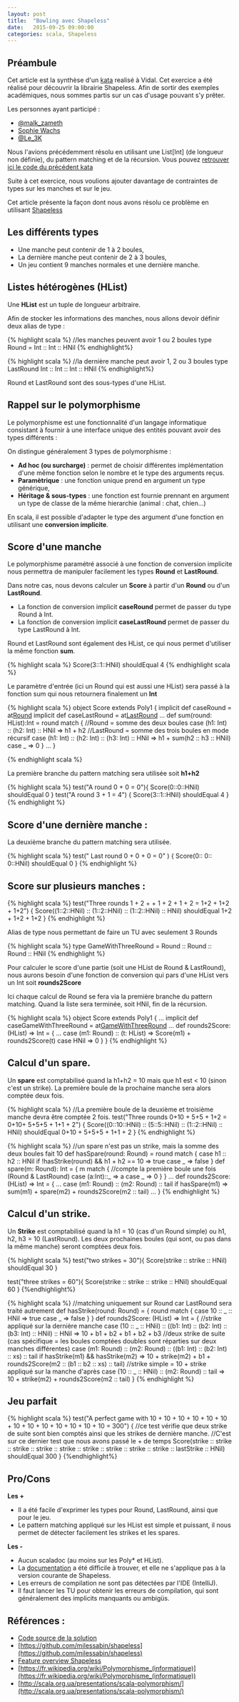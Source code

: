```yaml
---
layout: post
title:  "Bowling avec Shapeless"
date:   2015-09-25 09:00:00
categories: scala, Shapeless
---
```



Préambule
----------
Cet article est la synthèse d'un [kata](http://butunclebob.com/ArticleS.UncleBob.TheBowlingGameKata) realisé à Vidal.
Cet exercice a été réalisé  pour découvrir la librairie Shapeless.
Afin de sortir des exemples académiques, nous sommes partis sur un cas d'usage pouvant s'y prêter.

Les personnes ayant participé :

* [@malk_zameth](https://twitter.com/malk_zameth)
* [Sophie Wachs](https://fr.linkedin.com/pub/sophie-wachs/64/9b9/528)
* [@Le_3K](https://twitter.com/Le_3K)


Nous l'avions précédemment résolu en utilisant une List[Int] (de longueur non définie), du pattern matching et de la récursion.
Vous pouvez [retrouver ici le code du précédent kata](https://gist.github.com/dgouyette/e10573e6a8a110e902a0)

Suite à cet exercice, nous  voulions ajouter davantage de contraintes de types sur les manches et sur le jeu.

Cet article présente la façon dont nous avons résolu ce problème en utilisant [Shapeless](https://github.com/milessabin/shapeless)

Les différents types
--------------------

* Une manche peut contenir de 1 à 2 boules,
* La dernière manche peut contenir de 2 à 3 boules,
* Un jeu contient 9 manches normales et une dernière manche.


Listes hétérogènes (HList)
------------------
Une **HList** est un tuple de longueur arbitraire.

Afin de stocker les informations des manches, nous allons devoir définir deux alias de type :

{% highlight scala %}
//les manches peuvent avoir 1 ou 2 boules
type Round = Int :: Int :: HNil
{% endhighlight%}

{% highlight scala %}
//la dernière manche peut avoir 1, 2 ou 3 boules
type LastRound  Int :: Int :: Int :: HNil
{% endhighlight%}

Round et LastRound sont des sous-types d'une HList.

Rappel sur le polymorphisme
----------------------------------------------

Le polymorphisme est une fonctionnalité d'un langage informatique consistant à fournir à une interface unique des entités pouvant avoir des types différents :

On distingue généralement 3 types de polymorphisme :

* **Ad hoc (ou surcharge)** : permet de choisir différentes implémentation d'une même fonction selon le nombre et le type des arguments reçus.
* **Paramètrique**  : une  fonction unique prend en argument un type générique,
* **Héritage & sous-types** : une fonction est fournie prennant en argument un type de classe de la même hierarchie (animal :  chat, chien...)  

En scala, il est possible d'adapter le type des argument d'une fonction en utilisant une **conversion implicite**.


Score d'une manche
-------------------------------

Le polymorphisme paramétré associé à une fonction de conversion implicite nous permettra de manipuler facilement les types **Round** et **LastRound**.

Dans notre cas, nous devons calculer un **Score** à partir d'un **Round** ou d'un **LastRound**.

* La fonction de conversion implicit **caseRound**  permet de passer du type Round  à Int.
* La fonction de conversion implicit **caseLastRound**  permet de passer du type LastRound  à Int.

Round et LastRound sont également des HList, ce qui nous permet d'utiliser la même fonction **sum**.

{% highlight scala  %}
  Score(3::1::HNil) shouldEqual 4
{% endhighlight scala %}

Le paramètre d'entrée (ici un Round qui est aussi une HList) sera passé à la fonction sum qui nous retournera finalement un **Int**

{% highlight scala  %}
object Score extends Poly1 {
   implicit def caseRound = at[Round](sum)
   implicit def caseLastRound = at[LastRound](sum)
   ...
   def sum(round: HList):Int = round match {
        //Round = somme des deux boules
        case (h1: Int) :: (h2: Int) :: HNil => h1 + h2
        //LastRound = somme des trois boules en mode récursif
        case (h1: Int) :: (h2: Int) :: (h3: Int) :: HNil => h1 + sum(h2 :: h3 :: HNil)
        case _ => 0
     }
    ...
 }

{% endhighlight scala %}

La première branche du pattern matching sera utilisée soit **h1+h2**

{% highlight scala  %}
test("A round  0 + 0  = 0"){
  Score(0::0::HNil) shouldEqual 0
}
test("A  round 3 + 1  =  4") {
  Score(3::1::HNil) shouldEqual 4
}
{% endhighlight %}

Score d'une dernière manche :
-------------------------------
La deuxième branche du pattern matching sera utilisée.

{% highlight scala  %}
test(" Last round 0 + 0 + 0 = 0" ) {
  Score(0:: 0:: 0::HNil) shouldEqual 0
}
{% endhighlight %}

Score sur plusieurs manches :
-------------------------------

{% highlight scala  %}
test("Three rounds 1 + 2 +  + 1 +  2  +  1 + 2 =  1+2 + 1+2 + 1+2") {
  Score((1::2::HNil) :: (1::2::HNil) :: (1::2::HNil) :: HNil) shouldEqual 1+2 + 1+2 + 1+2
}
{% endhighlight %}

Alias de type nous permettant de faire un TU avec seulement 3 Rounds

{% highlight scala  %}
type GameWithThreeRound = Round :: Round :: Round :: HNil
{% endhighlight %}


Pour calculer le score d'une partie (soit une HList de Round & LastRound), nous aurons besoin d'une fonction de conversion qui pars d'une HList vers un Int soit **rounds2Score**

Ici chaque calcul de Round se fera via la première branche du pattern matching. Quand la liste sera terminée, soit HNil, fin de la récursion.

{% highlight scala  %}
object Score extends Poly1 {
...
implicit def caseGameWithThreeRound = at[GameWithThreeRound](rounds2Score)
...
def rounds2Score: (HList) => Int = {
        ...
        case (m1: Round) :: (t: HList) => Score(m1) + rounds2Score(t)
        case HNil => 0
     }
}
{% endhighlight %}


Calcul d'un spare.
------------------

Un **spare** est comptabilisé quand la h1+h2 = 10 mais que h1 est < 10 (sinon c'est un strike).
La première boule de la prochaine manche sera alors comptée deux fois.


{% highlight scala  %}
//La première boule de la deuxième et troisième manche devra être comptée 2 fois.
test("Three rounds  0+10 + 5+5 +  1+2  =  0+10+ 5+5+5 + 1+1 + 2") {
    Score((0::10::HNil) :: (5::5::HNil) :: (1::2::HNil) :: HNil) shouldEqual 0+10 + 5+5+5 + 1+1 + 2
  }
{% endhighlight %}


{% highlight scala  %}
//un spare n'est pas un strike, mais la somme des deux boules fait 10
def hasSpare(round: Round) = round match {
        case h1 :: h2 :: HNil if !hasStrike(round) && h1 + h2 == 10 => true
        case _ => false
}
def spare(m: Round): Int = {
    m match {
      //compte la première boule une fois (Round & LastRound)
      case (a:Int)::_ => a
      case _ => 0
    }
}
...
def rounds2Score: (HList) => Int = {
        ...
        case (m1: Round) :: (m2: Round) :: tail if hasSpare(m1) => sum(m1) + spare(m2) + rounds2Score(m2 :: tail)
        ...
}
{% endhighlight %}

Calcul d'un strike.
------------------

Un **Strike** est comptabilisé quand la h1 = 10 (cas d'un Round simple) ou h1, h2, h3 = 10 (LastRound).
Les deux prochaines boules (qui sont, ou pas dans la même manche) seront comptées deux fois.

{% highlight scala %}
test("two strikes = 30"){
  Score(strike :: strike :: HNil) shouldEqual 30
}

test("three strikes = 60"){
  Score(strike :: strike ::  strike ::  HNil) shouldEqual 60
}
{%endhighlight%}

{% highlight scala  %}
//matching uniquement sur Round car LastRound sera traité autrement
def hasStrike(round: Round) = {
        round match {
           case 10 :: _ :: HNil => true
           case _ => false
        }
}
def rounds2Score: (HList) => Int = {
        //strike appliqué sur la dernière manche
        case (10 :: _ :: HNil) :: ((b1: Int) :: (b2: Int) :: (b3: Int) :: HNil) :: HNil => 10 + b1 + b2   +   b1 + b2 + b3
        //deux strike de suite (cas spécifique = les boules comptées doubles sont réparties sur deux manches différentes)
        case (m1: Round) :: (m2: Round) :: ((b1: Int) :: (b2: Int) :: xs) :: tail if hasStrike(m1) && hasStrike(m2) => 10 + strike(m2) + b1 + rounds2Score(m2 :: (b1 :: b2 :: xs) :: tail)
        //strike simple = 10 + strike appliqué sur la manche d'après
        case (10 :: _ :: HNil) :: (m2: Round) :: tail => 10 + strike(m2) + rounds2Score(m2 :: tail)
     }
{% endhighlight %}


Jeu parfait
----------

{% highlight scala  %}
test("A perfect game with 10 + 10 + 10 + 10 + 10 + 10 + 10 + 10 + 10 + 10 + 10 + 10 + 10 = 300") {
    //ce test vérifie que deux strike de suite sont bien comptés ainsi que les strikes de dernière manche.
    //C'est sur ce dernier test que nous avons passé le + de temps
    Score(strike :: strike :: strike :: strike :: strike :: strike :: strike :: strike :: strike  :: lastStrike :: HNil) shouldEqual 300
}
{%endhighlight%}


Pro/Cons
-----------

**Les +**

* Il a été facile d'exprimer les types pour Round, LastRound, ainsi que pour le jeu.
* Le pattern matching appliqué sur les HList est simple et puissant, il nous permet de détecter facilement les strikes et les spares.

**Les -**

* Aucun scaladoc (au moins sur les Poly* et HList).
* La [documentation](https://github.com/milessabin/shapeless/wiki/Feature-overview:-shapeless-2.0.0) a été difficile à trouver, et elle ne s'applique pas à la version courante de Shapeless.
* Les erreurs de compilation ne sont pas détectées par l'IDE (IntelliJ).
* Il faut lancer les TU pour obtenir les erreurs de compilation, qui sont généralement des implicits manquants ou ambigüs.



Références :
-----------
* [Code source de la solution](https://gist.github.com/dgouyette/bbf941d34e1a14c901ea)
* [https://github.com/milessabin/shapeless](https://github.com/milessabin/shapeless)
* [Feature overview Shapeless](https://github.com/milessabin/shapeless/wiki/Feature-overview:-shapeless-2.0.0)
* [https://fr.wikipedia.org/wiki/Polymorphisme_(informatique)](https://fr.wikipedia.org/wiki/Polymorphisme_(informatique))
* [http://scala.org.ua/presentations/scala-polymorphism/](http://scala.org.ua/presentations/scala-polymorphism/)
